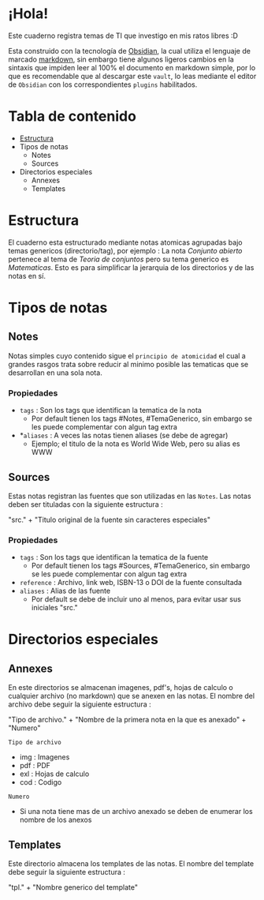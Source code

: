 # ¡Hola!
Este cuaderno registra temas de TI que investigo en mis ratos libres :D

Esta construido con la tecnología de [Obsidian](https://obsidian.md/), la cual utiliza el lenguaje de marcado [markdown](https://es.wikipedia.org/wiki/Markdown), 
sin embargo tiene algunos ligeros cambios en la sintaxis que impiden leer al 100% el documento en markdown simple, por lo que es recomendable que al descargar 
este `vault`, lo leas mediante el editor de `Obsidian` con los correspondientes `plugins` habilitados.

# Tabla de contenido
- [Estructura](READNE.md#Estructura)
- Tipos de notas
  - Notes
  - Sources
- Directorios especiales
  - Annexes
  - Templates

# Estructura
El cuaderno esta estructurado mediante notas atomicas agrupadas bajo temas genericos (directorio/tag), por ejemplo : 
La nota *Conjunto abierto* pertenece al tema de *Teoria de conjuntos* pero su tema generico es *Matematicas*. 
Esto es para simplificar la jerarquia de los directorios y de las notas en sí.

# Tipos de notas
## Notes
Notas simples cuyo contenido sigue el `principio de atomicidad` el cual a grandes rasgos trata sobre reducir al minimo
posible las tematicas que se desarrollan en una sola nota.

### Propiedades
- `tags` : Son los tags que identifican la tematica de la nota
  - Por default tienen los tags #Notes, #TemaGenerico, sin embargo
    se les puede complementar con algun tag extra
- *`aliases` : A veces las notas tienen aliases (se debe de agregar)
  - Ejemplo; el titulo de la nota es World Wide Web, pero su alias es WWW

## Sources
Estas notas registran las fuentes que son utilizadas en las `Notes`. Las notas deben ser tituladas con la siguiente
estructura :

"src." + "Titulo original de la fuente sin caracteres especiales"

### Propiedades
- `tags` : Son los tags que identifican la tematica de la fuente
  - Por default tienen los tags #Sources, #TemaGenerico, sin embargo
    se les puede complementar con algun tag extra
- `reference` : Archivo, link web, ISBN-13 o DOI de la fuente consultada
- `aliases` : Alias de las fuente
  - Por default se debe de incluir uno al menos, para evitar usar sus iniciales "src."
 
# Directorios especiales
## Annexes
En este directorios se almacenan imagenes, pdf's, hojas de calculo o cualquier archivo (no markdown) que 
se anexen en las notas. El nombre del archivo debe seguir la siguiente estructura :

"Tipo de archivo." + "Nombre de la primera nota en la que es anexado" + "Numero"

`Tipo de archivo`
- img : Imagenes
- pdf : PDF
- exl : Hojas de calculo
- cod : Codigo

`Numero`
- Si una nota tiene mas de un archivo anexado se deben de enumerar los nombre de los anexos

## Templates
Este directorio almacena los templates de las notas. El nombre del template debe seguir 
la siguiente estructura :

"tpl." + "Nombre generico del template"


